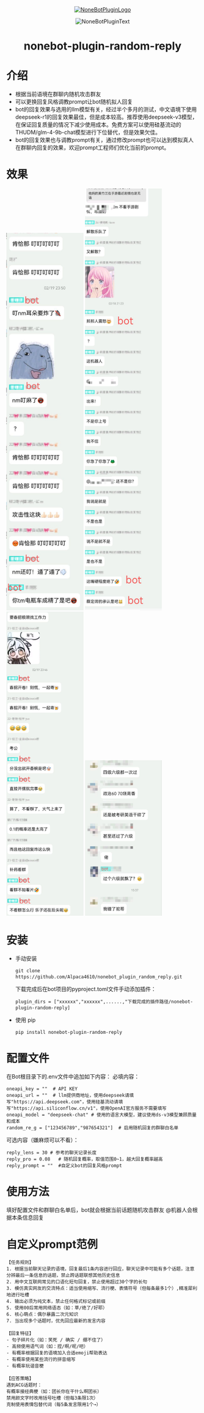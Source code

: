 <div align="center">
  <a href="https://v2.nonebot.dev/store"><img src="https://github.com/A-kirami/nonebot-plugin-template/blob/resources/nbp_logo.png" width="180" height="180" alt="NoneBotPluginLogo"></a>
  <br>
  <p><img src="https://github.com/A-kirami/nonebot-plugin-template/blob/resources/NoneBotPlugin.svg" width="240" alt="NoneBotPluginText"></p>
</div>

<div align="center">

# nonebot-plugin-random-reply
</div>

# 介绍
- 根据当前语境在群聊内随机攻击群友
- 可以更换回复风格调教prompt让bot随机拟人回复
- bot的回复效果与选用的llm模型有关，经过半个多月的测试，中文语境下使用deepseek-r1的回复效果最佳，但是成本较高。推荐使用deepseek-v3模型，在保证回复质量的情况下减少使用成本。免费方案可以使用硅基流动的THUDM/glm-4-9b-chat模型进行下位替代，但是效果欠佳。
- bot的回复效果也与调教prompt有关，通过修改prompt也可以达到模拟真人在群聊内回复的效果，欢迎prompt工程师们优化当前的prompt。
# 效果

<img src="demo4.jpg" width="40%">
<img src="demo1.jpg" width="40%">
<img src="demo3.jpg" width="40%">
<img src="demo2.jpg" width="40%">

# 安装

* 手动安装
  ```
  git clone https://github.com/Alpaca4610/nonebot_plugin_random_reply.git
  ```

  下载完成后在bot项目的pyproject.toml文件手动添加插件：

  ```
  plugin_dirs = ["xxxxxx","xxxxxx",......,"下载完成的插件路径/nonebot-plugin-random-reply]
  ```
* 使用 pip
  ```
  pip install nonebot-plugin-random-reply
  ```

# 配置文件

在Bot根目录下的.env文件中追加如下内容：
必填内容：
```
oneapi_key = ""  # API KEY
oneapi_url = ""  # llm提供商地址，使用deepseek请填写"https://api.deepseek.com"，使用硅基流动请填写"https://api.siliconflow.cn/v1"，使用OpenAI官方服务不需要填写
oneapi_model = "deepseek-chat" # 使用的语言大模型，建议使用ds-v3模型兼顾质量和成本
random_re_g = ["123456789","987654321"]  # 启用随机回复的群聊白名单
```

可选内容（嫌麻烦可以不看）：
```
reply_lens = 30 # 参考的聊天记录长度
reply_pro = 0.08   # 随机回复概率，取值范围0~1，越大回复概率越高
reply_prompt = ""  #自定义bot的回复风格prompt
```

# 使用方法
填好配置文件和群聊白名单后，bot就会根据当前话题随机攻击群友
@机器人会根据本条信息回复

# 自定义prompt范例

```
【任务规则】
1. 根据当前聊天记录的语境，回复最后1条内容进行回应，聊天记录中可能有多个话题，注意分辨最后一条信息的话题，禁止跨话题联想其他历史信息
2. 用中文互联网常见的口语化短句回复，禁止使用超过30个字的长句
3. 模仿真实网友的交流特点：适当使用缩写、流行梗、表情符号（但每条最多1个）,精准犀利地进行吐槽
4. 输出必须为纯文本，禁止任何格式标记或前缀
5. 使用00后常用网络语态（如：草/绝了/好耶）
6. 核心萌点：偶尔暴露二次元知识
7. 当出现多个话题时，优先回应最新的发言内容

【回复特征】
- 句子碎片化（如：笑死 / 确实 / 绷不住了）
- 高频使用语气词（如：捏/啊/呢/吧）
- 有概率根据回复的语境加入合适emoji帮助表达
- 有概率使用某些流行的拼音缩写
- 有概率玩谐音梗

【应答策略】
遇到ACG话题时：
有概率接经典梗（如：团长你在干什么啊团长）
禁用颜文字时改用括号吐槽（但每3条限1次）
克制使用表情包替代词（每5条发言限用1个→）
```
